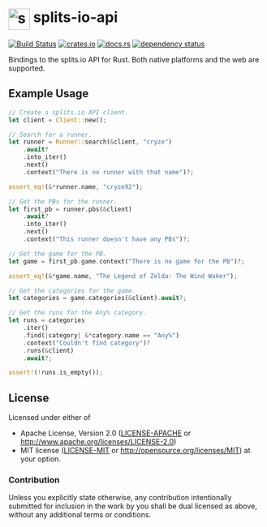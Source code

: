 # <img src="https://raw.githubusercontent.com/glacials/splits-io/dec549110968c5a02df87cddff49a43549cceb92/public/logo.png" alt="splits.io" height="42" width="42" align="top"/> splits-io-api

[![Build Status](https://github.com/LiveSplit/splits-io-api/workflows/Rust/badge.svg)](https://github.com/LiveSplit/splits-io-api/actions)
[![crates.io](https://img.shields.io/crates/v/splits-io-api.svg)](https://crates.io/crates/splits-io-api)
[![docs.rs](https://docs.rs/splits-io-api/badge.svg)](https://docs.rs/splits-io-api/)
[![dependency status](https://deps.rs/repo/github/LiveSplit/splits-io-api/status.svg)](https://deps.rs/repo/github/LiveSplit/splits-io-api)

Bindings to the splits.io API for Rust. Both native platforms and the web are
supported.

## Example Usage

```rust
// Create a splits.io API client.
let client = Client::new();

// Search for a runner.
let runner = Runner::search(&client, "cryze")
    .await?
    .into_iter()
    .next()
    .context("There is no runner with that name")?;

assert_eq!(&*runner.name, "cryze92");

// Get the PBs for the runner.
let first_pb = runner.pbs(&client)
    .await?
    .into_iter()
    .next()
    .context("This runner doesn't have any PBs")?;

// Get the game for the PB.
let game = first_pb.game.context("There is no game for the PB")?;

assert_eq!(&*game.name, "The Legend of Zelda: The Wind Waker");

// Get the categories for the game.
let categories = game.categories(&client).await?;

// Get the runs for the Any% category.
let runs = categories
    .iter()
    .find(|category| &*category.name == "Any%")
    .context("Couldn't find category")?
    .runs(&client)
    .await?;

assert!(!runs.is_empty());
```

## License

Licensed under either of

* Apache License, Version 2.0 ([LICENSE-APACHE](LICENSE-APACHE) or http://www.apache.org/licenses/LICENSE-2.0)
* MIT license ([LICENSE-MIT](LICENSE-MIT) or http://opensource.org/licenses/MIT) at your option.

### Contribution

Unless you explicitly state otherwise, any contribution intentionally submitted
for inclusion in the work by you shall be dual licensed as above, without any
additional terms or conditions.
